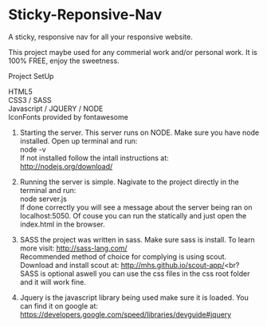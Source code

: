 Sticky-Reponsive-Nav
====================

A sticky, responsive nav for all your responsive website.


This project maybe used for any commerial work and/or personal work.
It is 100% FREE, enjoy the sweetness.


Project SetUp

HTML5<br>
CSS3 / SASS<br>
Javascript / JQUERY / NODE<br>
IconFonts provided by fontawesome<br>


1. Starting the server. This server runs on NODE. Make sure you have 
   node installed. Open up terminal and run:<br>
   		node -v<br>
	If not installed follow the intall instructions at: http://nodejs.org/download/

2. Running the server is simple. Nagivate to the project directly in the terminal
   and run:<br>
   		node server.js<br>
   If done correctly you will see a message about the server being ran on localhost:5050.
   Of couse you can run the statically and just open the index.html in the browser.

3. SASS the project was written in sass. Make sure sass is install. To learn more 
   visit: http://sass-lang.com/<br>
   Recommended method of choice for complying is using scout. Download and install
   scout at: http://mhs.github.io/scout-app/<br?
   SASS is optional aswell you can use the css files in the css root folder and 
   it will work fine.

4. Jquery is the javascript library being used make sure it is loaded. You can 
   find it on google at: https://developers.google.com/speed/libraries/devguide#jquery





